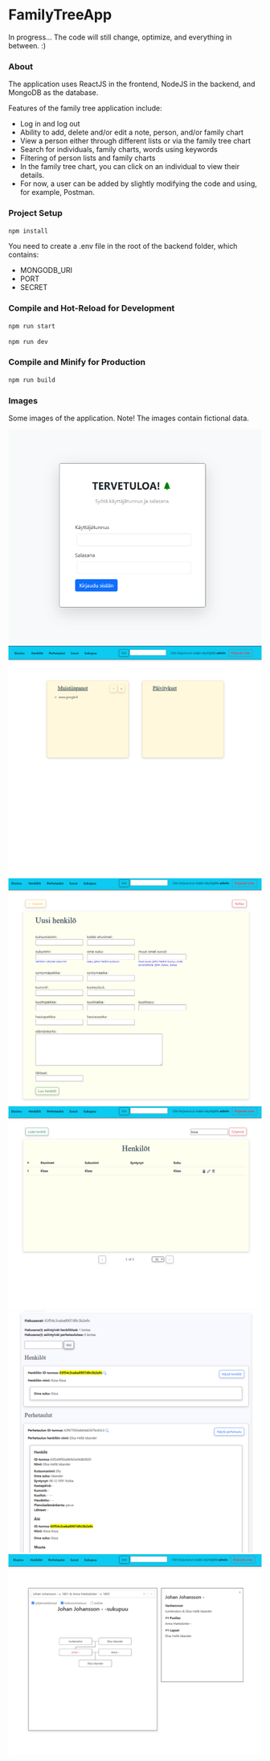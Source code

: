 # FamilyTreeApp

In progress... The code will still change, optimize, and everything in between. :)

### About

The application uses ReactJS in the frontend, NodeJS in the backend, and MongoDB as the database.

Features of the family tree application include:

- Log in and log out
- Ability to add, delete and/or edit a note, person, and/or family chart
- View a person either through different lists or via the family tree chart
- Search for individuals, family charts, words using keywords
- Filtering of person lists and family charts
- In the family tree chart, you can click on an individual to view their details.
- For now, a user can be added by slightly modifying the code and using, for example, Postman.

### Project Setup

```sh
npm install
```

You need to create a .env file in the root of the backend folder, which contains:

- MONGODB_URI
- PORT
- SECRET

### Compile and Hot-Reload for Development

```sh
npm run start
```

```sh
npm run dev
```

### Compile and Minify for Production

```sh
npm run build
```

### Images

Some images of the application. Note! The images contain fictional data.

![Alt text](frontend/src/assets/Readme/login.png)
![Alt text](frontend/src/assets/Readme/home.png)
![Alt text](frontend/src/assets/Readme/newPerson.png)
![Alt text](frontend/src/assets/Readme/people.png)
![Alt text](frontend/src/assets/Readme/search.png)
![Alt text](frontend/src/assets/Readme/familyTree.png)
